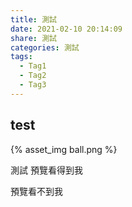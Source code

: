 ```yaml
---
title: 測試
date: 2021-02-10 20:14:09
share: 測試
categories: 測試
tags: 
  - Tag1
  - Tag2
  - Tag3
---
```

## test
{% asset_img ball.png %}

測試 預覽看得到我
<!-- more -->
預覽看不到我